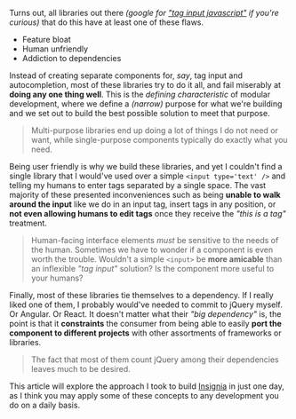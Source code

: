 Turns out, all libraries out there _(google for ["tag input javascript"][1] if you're curious)_ that do this have at least one of these flaws.

* Feature bloat
* Human unfriendly
* Addiction to dependencies

Instead of creating separate components for, _say_, tag input and autocompletion, most of these libraries try to do it all, and fail miserably at **doing any one thing well**. This is the _defining characteristic_ of modular development, where we define a _(narrow)_ purpose for what we're building and we set out to build the best possible solution to meet that purpose.

> Multi-purpose libraries end up doing a lot of things I do not need or want, while single-purpose components typically do exactly what you need.

Being user friendly is why we build these libraries, and yet I couldn't find a single library that I would've used over a simple `<input type='text' />` and telling my humans to enter tags separated by a single space. The vast majority of these presented inconveniences such as being **unable to walk around the input** like we do in an input tag, insert tags in any position, or **not even allowing humans to edit tags** once they receive the _"this is a tag"_ treatment.

> Human-facing interface elements _must_ be sensitive to the needs of the human. Sometimes we have to wonder if a component is even worth the trouble. Wouldn't a simple `<input>` be **more amicable** than an inflexible _"tag input"_ solution? Is the component more useful to your humans?

Finally, most of these libraries tie themselves to a dependency. If I really liked one of them, I probably would've needed to commit to jQuery myself. Or Angular. Or React. It doesn't matter what their _"big dependency"_ is, the point is that it **constraints** the consumer from being able to easily **port the component to different projects** with other assortments of frameworks or libraries.

> The fact that most of them count jQuery among their dependencies leaves much to be desired.

This article will explore the approach I took to build [Insignia][2] in just one day, as I think you may apply some of these concepts to any development you do on a daily basis.

[1]: https://www.google.com/search?q=tag+input+javascript
[2]: https://github.com/bevacqua/insignia

